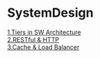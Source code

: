 # SystemDesign 
[1.Tiers in SW Architecture](https://github.com/minchjung/SystemDesign/wiki/Tiers-in-Software-Architecture)  
[2.RESTful & HTTP](https://github.com/minchjung/SystemDesign/wiki/RESTful-API)  
[3.Cache & Load Balancer](https://github.com/minchjung/SystemDesign/wiki/2.-Cache-&-Load-Balancer)  
